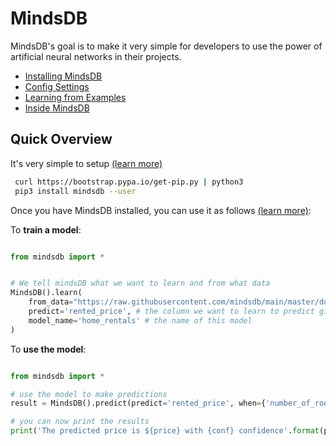 
# MindsDB

MindsDB's goal is to make it very simple for developers to use the power of artificial neural networks in their projects. 


* [Installing MindsDB](docs/Installing.md)
* [Config Settings](docs/Config.md)
* [Learning from Examples](docs/examples/basic/README.md)
* [Inside MindsDB](docs/InsideMindsDB.md)



## Quick Overview

It's very simple to setup [(learn more)](docs/Installing.md)

```bash
 curl https://bootstrap.pypa.io/get-pip.py | python3
 pip3 install mindsdb --user
```

Once you have MindsDB installed, you can use it as follows [(learn more)](docs/examples/basic/README.md):


To **train a model**:



```python

from mindsdb import *


# We tell mindsDB what we want to learn and from what data
MindsDB().learn(
    from_data="https://raw.githubusercontent.com/mindsdb/main/master/docs/examples/basic/home_rentals.csv", # the path to the file where we can learn from, (note: can be url)
    predict='rented_price', # the column we want to learn to predict given all the data in the file
    model_name='home_rentals' # the name of this model
)

```


To **use the model**:


```python

from mindsdb import *

# use the model to make predictions
result = MindsDB().predict(predict='rented_price', when={'number_of_rooms': 2,'number_of_bathrooms':1, 'sqft': 1190}, model_name='home_rentals')

# you can now print the results
print('The predicted price is ${price} with {conf} confidence'.format(price=result.predicted_values[0]['rented_price'], conf=result.predicted_values[0]['prediction_confidence']))

```

